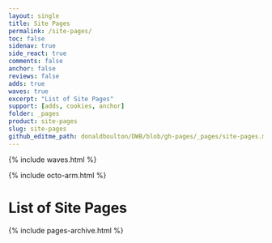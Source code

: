 ```yaml
---
layout: single
title: Site Pages
permalink: /site-pages/
toc: false
sidenav: true
side_react: true
comments: false
anchor: false
reviews: false
adds: true
waves: true
excerpt: "List of Site Pages"
support: [adds, cookies, anchor]
folder: _pages
product: site-pages
slug: site-pages
github_editme_path: donaldboulton/DWB/blob/gh-pages/_pages/site-pages.md
---
```


{% include waves.html %}

{% include octo-arm.html %}

# List of Site Pages

{% include pages-archive.html %}

